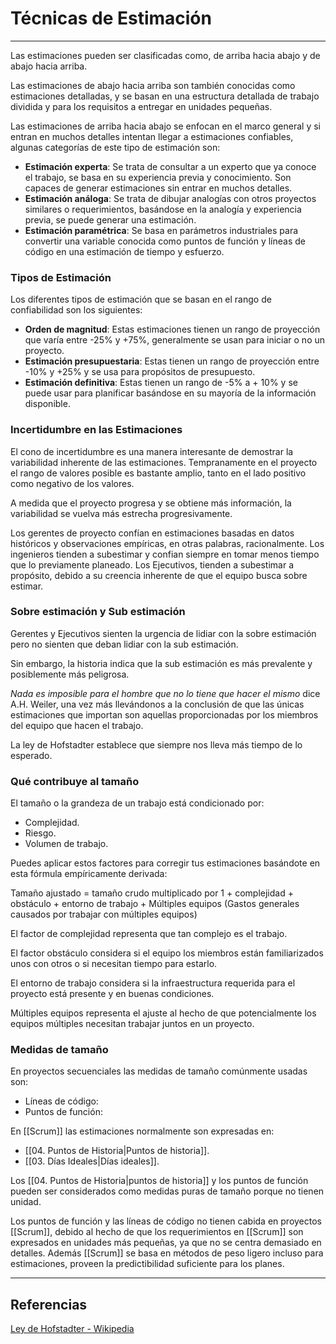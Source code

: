 # Técnicas de Estimación
---

Las estimaciones pueden ser clasificadas como, de arriba hacia abajo y de abajo hacia arriba.

Las estimaciones de abajo hacia arriba son también conocidas como estimaciones detalladas, y se basan en una estructura detallada de trabajo dividida y para los requisitos a entregar en unidades pequeñas.

Las estimaciones de arriba hacia abajo se enfocan en el marco general y si entran en muchos detalles intentan llegar a estimaciones confiables, algunas categorías de este tipo de estimación son:
- **Estimación experta**: Se trata de consultar a un experto que ya conoce el trabajo, se basa en su experiencia previa y conocimiento. Son capaces de generar estimaciones sin entrar en muchos detalles.
- **Estimación análoga**: Se trata de dibujar analogías con otros proyectos similares o requerimientos, basándose en la analogía y experiencia previa, se puede generar una estimación.
- **Estimación paramétrica**: Se basa en parámetros industriales para convertir una variable conocida como puntos de función y líneas de código en una estimación de tiempo y esfuerzo.

### Tipos de Estimación
Los diferentes tipos de estimación que se basan en el rango de confiabilidad son los siguientes:
- **Orden de magnitud**: Estas estimaciones tienen un rango de proyección que varía entre -25% y +75%, generalmente se usan para iniciar o no un proyecto.
- **Estimación presupuestaria**: Estas tienen un rango de proyección entre -10% y +25% y se usa para propósitos de presupuesto.
- **Estimación definitiva**: Estas tienen un rango de -5% a + 10% y se puede usar para planificar basándose en su mayoría de la información disponible.

### Incertidumbre en las Estimaciones
El cono de incertidumbre es una manera interesante de demostrar la variabilidad inherente de las estimaciones. Tempranamente en el proyecto el rango de valores posible es bastante amplio, tanto en el lado positivo como negativo de los valores.

A medida que el proyecto progresa y se obtiene más información, la variabilidad se vuelva más estrecha progresivamente.

Los gerentes de proyecto confían en estimaciones basadas en datos históricos y observaciones empíricas, en otras palabras, racionalmente. Los ingenieros tienden a subestimar y confian siempre en tomar menos tiempo que lo previamente planeado. Los Ejecutivos, tienden a subestimar a propósito, debido a su creencia inherente de que el equipo busca sobre estimar.

### Sobre estimación y Sub estimación
Gerentes y Ejecutivos sienten la urgencia de lidiar con la sobre estimación pero no sienten que deban lidiar con la sub estimación.

Sin embargo, la historia indica que la sub estimación es más prevalente y posiblemente más peligrosa.

*Nada es imposible para el hombre que no lo tiene que hacer el mismo* dice A.H. Weiler, una vez más llevándonos a la conclusión de que las únicas estimaciones que importan son aquellas proporcionadas por los miembros del equipo que hacen el trabajo.

La ley de Hofstadter establece que siempre nos lleva más tiempo de lo esperado.

### Qué contribuye al tamaño
El tamaño o la grandeza de un trabajo está condicionado por:
- Complejidad.
- Riesgo.
- Volumen de trabajo.

Puedes aplicar estos factores para corregir tus estimaciones basándote en esta fórmula empíricamente derivada:

Tamaño ajustado = tamaño crudo multiplicado por 1 + complejidad + obstáculo + entorno de trabajo + Múltiples equipos (Gastos generales causados por trabajar con múltiples equipos)

El factor de complejidad representa que tan complejo es el trabajo.

El factor obstáculo considera si el equipo los miembros están familiarizados unos con otros o si necesitan tiempo para estarlo.

El entorno de trabajo considera si la infraestructura requerida para el proyecto está presente y en buenas condiciones.

Múltiples equipos representa el ajuste al hecho de que potencialmente los equipos múltiples necesitan trabajar juntos en un proyecto.

### Medidas de tamaño
En proyectos secuenciales las medidas de tamaño comúnmente usadas son:
- Líneas de código:
- Puntos de función:

En [[Scrum]] las estimaciones normalmente son expresadas en:
- [[04. Puntos de Historia|Puntos de historia]].
- [[03. Días Ideales|Días ideales]].

Los [[04. Puntos de Historia|puntos de historia]] y los puntos de función pueden ser considerados como medidas puras de tamaño porque no tienen unidad.

Los puntos de función y las líneas de código no tienen cabida en proyectos [[Scrum]], debido al hecho de que los requerimientos en [[Scrum]] son expresados en unidades más pequeñas, ya que no se centra demasiado en detalles. Además [[Scrum]] se basa en métodos de peso ligero incluso para estimaciones, proveen la predictibilidad suficiente para los planes.

---

## Referencias
[Ley de Hofstadter - Wikipedia](https://es.wikipedia.org/wiki/Ley_de_Hofstadter)
